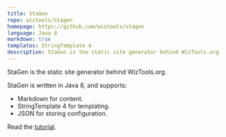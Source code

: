 ```yaml
---
title: StaGen
repo: wiztools/stagen
homepage: https://github.com/wiztools/stagen
language: Java 8
markdown: true
templates: StringTemplate 4
description: StaGen is the static site generator behind WizTools.org
---
```


StaGen is the static site generator behind WizTools.org.

StaGen is written in Java 8, and supports:

* Markdown for content.
* StringTemplate 4 for templating.
* JSON for storing configuration.

Read the [tutorial](https://github.com/wiztools/stagen/wiki/Tutorial).
